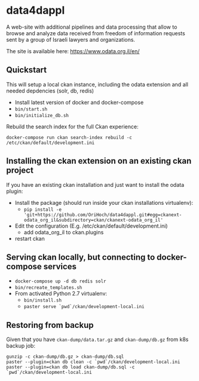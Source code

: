 # data4dappl

A web-site with additional pipelines and data processing that allow to browse and analyze data received from freedom of information requests sent by a group of Israeli lawyers and organizations.

The site is available here: https://www.odata.org.il/en/

## Quickstart

This will setup a local ckan instance, including the odata extension and all needed depdencies (solr, db, redis)

* Install latest version of docker and docker-compose
* `bin/start.sh`
* `bin/initialize_db.sh`

Rebuild the search index for the full Ckan experience:

```
docker-compose run ckan search-index rebuild -c /etc/ckan/default/development.ini
```

## Installing the ckan extension on an existing ckan project

If you have an existing ckan installation and just want to install the odata plugin:

* Install the package (should run inside your ckan installations virtualenv):
  * `pip install -e 'git+https://github.com/OriHoch/data4dappl.git#egg=ckanext-odata_org_il&subdirectory=ckan/ckanext-odata_org_il'`
* Edit the configuration (E.g. /etc/ckan/default/development.ini)
  * add odata_org_il to ckan.plugins
* restart ckan

## Serving ckan locally, but connecting to docker-compose services

* `docker-compose up -d db redis solr`
* `bin/recreate_templates.sh`
* From activated Python 2.7 virtualenv:
  * `bin/install.sh`
  * ```paster serve `pwd`/ckan/development-local.ini```

## Restoring from backup

Given that you have `ckan-dump/data.tar.gz` and `ckan-dump/db.gz` from k8s backup job:

```
gunzip -c ckan-dump/db.gz > ckan-dump/db.sql
paster --plugin=ckan db clean -c `pwd`/ckan/development-local.ini
paster --plugin=ckan db load ckan-dump/db.sql -c `pwd`/ckan/development-local.ini
```
